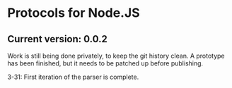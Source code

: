 # Protocols for Node.JS
## Current version: 0.0.2

Work is still being done privately, to keep the git history clean.
A prototype has been finished, but it needs to be patched up before publishing.

3-31: First iteration of the parser is complete.
